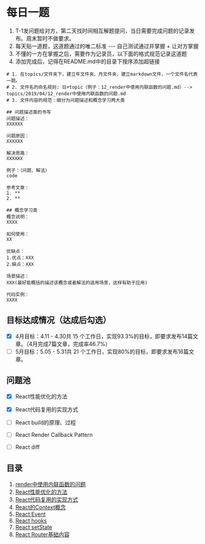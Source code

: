 # 每日一题
1. T-1发问题给对方，第二天找时间相互解题提问，当日需要完成问题的记录发布。周末暂时不做要求。
1. 每天贴一道题，这道题通过的唯二标准 --- 自己测试通过并掌握 + 让对方掌握
1. 不懂的一方在掌握之后，需要作为记录员，以下面的格式规范记录这道题
1. 添加完成后，记得在README.md中的目录下按序添加超链接

```shell
# 1. 在topics/文件夹下，建立年文件夹、月文件夹，建立markdown文件，一个文件名代表一题。
# 2. 文件名的命名规则: 日+topic（例子：12_render中使用内联函数的问题.md）--> topics/2019/04/12_render中使用内联函数的问题.md
# 3. 文件内容的规范：细分为问题描述和概念学习两大类

## 问题描述类的书写
问题描述：
XXXXXX

问题原因：
XXXXXX

解决思路：
XXXXXX

例子：（问题、解法）
code

参考文章：
1. **
2. **

## 概念学习类
概念说明：
XXXX

如何使用：
XX

优缺点：
1.优点：XXX
2.缺点：XXX

场景描述：
XXX(最好能概括的描述该概念或者解法的适用场景，这样有助于应用)

代码实例：
XXXX
```

## 目标达成情况（达成后勾选）
- [x] 4月目标：4.11 - 4.30共 15 个工作日，实现93.3%的目标，即要求发布14篇文章。（4月完成7篇文章，完成率46.7%）
- [ ] 5月目标：5.05 - 5.31共 21 个工作日，实现80%的目标，即要求发布16篇文章。 

## 问题池
- [x] React性能优化的方法
- [x] React代码复用的实现方式

- [ ] React build的原理、过程
- [ ] React Render Callback Pattern
- [ ] React diff

## 目录
1. [render中使用内联函数的问题](./topics/2019/04/11_render_with_inline_function.md)
1. [React性能优化的方法](./topics/2019/04/12_optimizing_performance.md)
1. [React代码复用的实现方式](./topics/2019/04/15_code_reuse.md)
1. [React的Context概念](https://github.com/can-you-explain-it-to-me/daily-topic/blob/master/topics/2019/04/18_react_context.md)
1. [React Event](https://github.com/can-you-explain-it-to-me/daily-topic/issues/1)
1. [React hooks](https://github.com/can-you-explain-it-to-me/daily-topic/issues/2)
1. [React setState](https://github.com/can-you-explain-it-to-me/daily-topic/issues/5)
1. [React Router基础内容](https://github.com/can-you-explain-it-to-me/daily-topic/issues/8)
